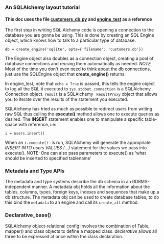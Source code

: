 ### An SQLAlchemy layout tutorial

#### This doc uses the file [customers_db.py](https://github.com/andela-jmuli/learning-python/blob/master/Databases/customers_db.py)  and [engine_test]() as a reference

The first step in writing SQL Alchemy code is opening a connection to the database you are gonna be using. This is done by creating an SQL Engine object, which knows how to talk to a particular type of database.

``` db = create_engine('sqlite', opts={'filename': 'customers.db'}) ```

The Engine object also doubles as a connection object, creating a pool of database connections and reusing them automatically as needed. *NOTE* Most of the time you don't even need to think about the db connections, just use the SQLEngine object that **create_engine()** returns.

In engine_test, note that ``` echo = True ``` is passed,  this tells the engine object to log all the SQL it executed to ``` sys.stdout ```.
``` connection ``` is a SQLAlchemy Connection object. ``` result ``` is a SQLAlchemy ``` ResultProxy``` object that allows you to iterate over the results of the statement you executed.

SQLAlchemy has tried as much as possible to redirect users from writing raw SQL thus calling the **execute()** method allows one to execute queries as desired. The **INSERT** statement enables one to manipulate a specific table-space with reference, i.e:

```i = users.insert() ```

When an ```i.execute() ``` is run, SQLAlchemy will generate the appropriate *INSERT INTO users VALUES (...)* statement for the values we pass into execute().
NOTE: One can also pass parameters to execute() as 'what should be inserted to specified tablename'

### Metadata and Type APIs

The metadata and type systems describe the db schema in an RDBMS-independent manner.
A metadata obj holds all the information about the tables, columns, types, foreign keys, indexes and sequences that make up a db structure.
The metadata obj can be used to create database tables, to do this bind the ``` metadata ``` to an engine and call its ``` create_all ``` method.


### Declarative_base()

SQLAlchemy object-relational config involves the combination of Table, mapper() and class objects to define a mapped class. *declerative* allows all three to be expressed at once within the class declaration.
